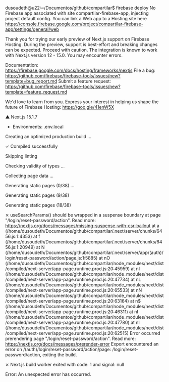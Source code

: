 dusoudeth@u22:~/Documentos/github/compartilar$ firebase deploy
No Firebase app associated with site compartilar-firebase-app, injecting project default config.
  You can link a Web app to a Hosting site here https://console.firebase.google.com/project/compartilar-firebase-app/settings/general/web

   Thank you for trying our early preview of Next.js support on Firebase Hosting.
   During the preview, support is best-effort and breaking changes can be expected. Proceed with caution.
   The integration is known to work with Next.js version 12 - 15.0. You may encounter errors.

   Documentation: https://firebase.google.com/docs/hosting/frameworks/nextjs
   File a bug: https://github.com/firebase/firebase-tools/issues/new?template=bug_report.md
   Submit a feature request: https://github.com/firebase/firebase-tools/issues/new?template=feature_request.md

   We'd love to learn from you. Express your interest in helping us shape the future of Firebase Hosting: https://goo.gle/41enW5X

   ▲ Next.js 15.1.7

   - Environments: .env.local


   Creating an optimized production build ...

 ✓ Compiled successfully

   Skipping linting

   Checking validity of types ...

   Collecting page data ...

   Generating static pages (0/38) ...

   Generating static pages (9/38) 

   Generating static pages (18/38) 

 ⨯ useSearchParams() should be wrapped in a suspense boundary at page "/login/reset-password/action". Read more: https://nextjs.org/docs/messages/missing-suspense-with-csr-bailout
    at a (/home/dusoudeth/Documentos/github/compartilar/.next/server/chunks/6456.js:1:4353)
    at f (/home/dusoudeth/Documentos/github/compartilar/.next/server/chunks/6456.js:1:20949)
    at N (/home/dusoudeth/Documentos/github/compartilar/.next/server/app/(auth)/login/reset-password/action/page.js:1:5885)
    at nO (/home/dusoudeth/Documentos/github/compartilar/node_modules/next/dist/compiled/next-server/app-page.runtime.prod.js:20:45959)
    at nI (/home/dusoudeth/Documentos/github/compartilar/node_modules/next/dist/compiled/next-server/app-page.runtime.prod.js:20:47734)
    at nL (/home/dusoudeth/Documentos/github/compartilar/node_modules/next/dist/compiled/next-server/app-page.runtime.prod.js:20:65533)
    at nN (/home/dusoudeth/Documentos/github/compartilar/node_modules/next/dist/compiled/next-server/app-page.runtime.prod.js:20:63164)
    at n$ (/home/dusoudeth/Documentos/github/compartilar/node_modules/next/dist/compiled/next-server/app-page.runtime.prod.js:20:46311)
    at nI (/home/dusoudeth/Documentos/github/compartilar/node_modules/next/dist/compiled/next-server/app-page.runtime.prod.js:20:47780)
    at nI (/home/dusoudeth/Documentos/github/compartilar/node_modules/next/dist/compiled/next-server/app-page.runtime.prod.js:20:62515)
Error occurred prerendering page "/login/reset-password/action". Read more: https://nextjs.org/docs/messages/prerender-error
Export encountered an error on /(auth)/login/reset-password/action/page: /login/reset-password/action, exiting the build.

 ⨯ Next.js build worker exited with code: 1 and signal: null


Error: An unexpected error has occurred.